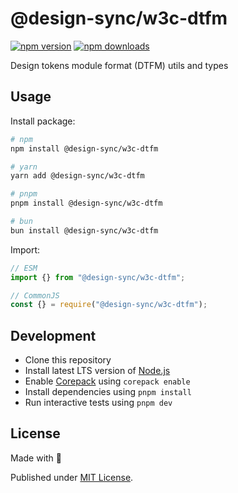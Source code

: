 # @design-sync/w3c-dtfm

[![npm version][npm-version-src]][npm-version-href]
[![npm downloads][npm-downloads-src]][npm-downloads-href]
<!-- [![bundle][bundle-src]][bundle-href]
[![Codecov][codecov-src]][codecov-href] -->

Design tokens module format (DTFM) utils and types

## Usage

Install package:

```sh
# npm
npm install @design-sync/w3c-dtfm

# yarn
yarn add @design-sync/w3c-dtfm

# pnpm
pnpm install @design-sync/w3c-dtfm

# bun
bun install @design-sync/w3c-dtfm
```

Import:

```js
// ESM
import {} from "@design-sync/w3c-dtfm";

// CommonJS
const {} = require("@design-sync/w3c-dtfm");
```

## Development

- Clone this repository
- Install latest LTS version of [Node.js](https://nodejs.org/en/)
- Enable [Corepack](https://github.com/nodejs/corepack) using `corepack enable`
- Install dependencies using `pnpm install`
- Run interactive tests using `pnpm dev`

## License

Made with 💛

Published under [MIT License](./LICENSE).

<!-- Badges -->

[npm-version-src]: https://img.shields.io/npm/v/@design-sync/w3c-dtfm?style=flat&colorA=18181B&colorB=F0DB4F
[npm-version-href]: https://npmjs.com/package/@design-sync/w3c-dtfm
[npm-downloads-src]: https://img.shields.io/npm/dm/@design-sync/w3c-dtfm?style=flat&colorA=18181B&colorB=F0DB4F
[npm-downloads-href]: https://npmjs.com/package/@design-sync/w3c-dtfm
<!-- [codecov-src]: https://img.shields.io/codecov/c/gh/unjs/@design-sync/w3c-dtfm/main?style=flat&colorA=18181B&colorB=F0DB4F
[codecov-href]: https://codecov.io/gh/unjs/@design-sync/w3c-dtfm
[bundle-src]: https://img.shields.io/bundlephobia/minzip/@design-sync/w3c-dtfm?style=flat&colorA=18181B&colorB=F0DB4F
[bundle-href]: https://bundlephobia.com/result?p=@design-sync/w3c-dtfm -->
